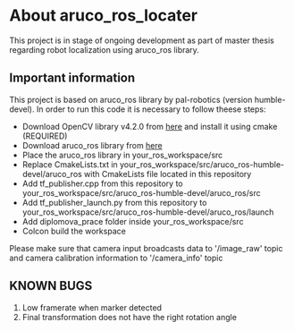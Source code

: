 # About aruco_ros_locater
This project is in stage of ongoing development as part of master thesis regarding robot localization using aruco_ros library.

## Important information
This project is based on aruco_ros library by pal-robotics (version humble-devel). In order to run this code it is necessary to follow theese steps:
+ Download OpenCV library v4.2.0 from [here](https://github.com/opencv/opencv/releases/tag/4.2.0) and install it using cmake (REQUIRED)
+ Download aruco_ros library from [here](https://github.com/pal-robotics/aruco_ros)
+ Place the aruco_ros library in your_ros_workspace/src
+ Replace CmakeLists.txt in your_ros_workspace/src/aruco_ros-humble-devel/aruco_ros with CmakeLists file located in this repository
+ Add tf_publisher.cpp from this repository to your_ros_workspace/src/aruco_ros-humble-devel/aruco_ros/src
+ Add tf_publisher_launch.py from this repository to your_ros_workspace/src/aruco_ros-humble-devel/aruco_ros/launch
+ Add diplomova_prace folder inside your_ros_workspace/src
+ Colcon build the workspace

Please make sure that camera input broadcasts data to '/image_raw' topic and camera calibration information to '/camera_info' topic

## KNOWN BUGS
1. Low framerate when marker detected
2. Final transformation does not have the right rotation angle
